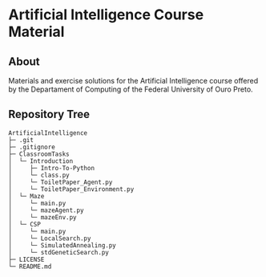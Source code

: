 # Artificial Intelligence Course Material

## About

Materials and exercise solutions for the Artificial Intelligence course offered by the Departament of Computing of the Federal University of Ouro Preto.

## Repository Tree

```
ArtificialIntelligence
├─ .git
├─ .gitignore
├─ ClassroomTasks
│  └─ Introduction
│     ├─ Intro-To-Python
│     └─ class.py
│     └─ ToiletPaper_Agent.py
│     └─ ToiletPaper_Environment.py
│  └─ Maze
│     └─ main.py
│     └─ mazeAgent.py
│     └─ mazeEnv.py
│  └─ CSP
│     └─ main.py
│     └─ LocalSearch.py
│     └─ SimulatedAnnealing.py
│     └─ stdGeneticSearch.py
├─ LICENSE
└─ README.md
```
